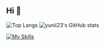 ## Hi 👋


  ![Top Langs](https://github-readme-stats.vercel.app/api/top-langs/?username=yunii23&layout=compact&exclude_repo=ComputerVision20212)
  ![yunii23's GitHub stats](https://github-readme-stats.vercel.app/api?username=yunii23&show_icons=true&rank_icon=github)

[![My Skills](https://skillicons.dev/icons?i=next.js,react,js,ts,html,css,tailwind,nodejs,mysql)](https://skillicons.dev)
